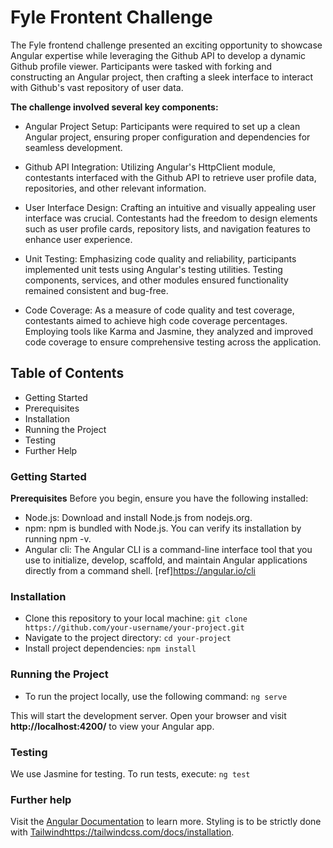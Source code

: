 # Fyle Frontent Challenge
The Fyle frontend challenge presented an exciting opportunity to showcase Angular expertise while leveraging the Github API to develop a dynamic Github profile viewer. Participants were tasked with forking and constructing an Angular project, then crafting a sleek interface to interact with Github's vast repository of user data.

**The challenge involved several key components:**

- Angular Project Setup: Participants were required to set up a clean Angular project, ensuring proper configuration and dependencies for seamless development.

- Github API Integration: Utilizing Angular's HttpClient module, contestants interfaced with the Github API to retrieve user profile data, repositories, and other relevant information.

- User Interface Design: Crafting an intuitive and visually appealing user interface was crucial. Contestants had the freedom to design elements such as user profile cards, repository lists, and navigation features to enhance user experience.

- Unit Testing: Emphasizing code quality and reliability, participants implemented unit tests using Angular's testing utilities. Testing components, services, and other modules ensured functionality remained consistent and bug-free.

- Code Coverage: As a measure of code quality and test coverage, contestants aimed to achieve high code coverage percentages. Employing tools like Karma and Jasmine, they analyzed and improved code coverage to ensure comprehensive testing across the application.

## Table of Contents
- Getting Started
- Prerequisites
- Installation
- Running the Project
- Testing
- Further Help
  
### Getting Started
**Prerequisites**
Before you begin, ensure you have the following installed:
- Node.js: Download and install Node.js from nodejs.org.
- npm: npm is bundled with Node.js. You can verify its installation by running npm -v.
- Angular cli: The Angular CLI is a command-line interface tool that you use to initialize, develop, scaffold, and maintain Angular applications directly from a command shell.
  [ref]https://angular.io/cli
  
### Installation
- Clone this repository to your local machine:
```git clone https://github.com/your-username/your-project.git```
- Navigate to the project directory:
  ```cd your-project```
- Install project dependencies:
 ```npm install```

### Running the Project
- To run the project locally, use the following command:
`ng serve`

This will start the development server. 
Open your browser and visit **http://localhost:4200/** to view your Angular app.

### Testing
We use Jasmine for testing. To run tests, execute:
`ng test`

### Further help
Visit the [Angular Documentation](https://angular.io/guide/styleguide) to learn more. Styling is to be strictly done with [Tailwind](https://tailwindcss.com/docs/installation)https://tailwindcss.com/docs/installation.

